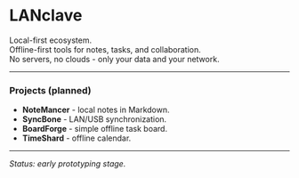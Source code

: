 # LANclave

Local-first ecosystem.  
Offline-first tools for notes, tasks, and collaboration.  
No servers, no clouds - only your data and your network.

---

### Projects (planned)
- **NoteMancer** - local notes in Markdown.  
- **SyncBone** - LAN/USB synchronization.  
- **BoardForge** - simple offline task board.  
- **TimeShard** - offline calendar.

---

_Status: early prototyping stage._
